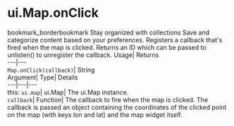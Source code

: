  
#  ui.Map.onClick 
bookmark_borderbookmark Stay organized with collections  Save and categorize content based on your preferences.
Registers a callback that's fired when the map is clicked. 
Returns an ID which can be passed to unlisten() to unregister the callback.
Usage| Returns  
---|---  
`Map.onClick(callback)`| String  
Argument| Type| Details  
---|---|---  
this: `ui.map`| ui.Map| The ui.Map instance.  
`callback`| Function| The callback to fire when the map is clicked. The callback is passed an object containing the coordinates of the clicked point on the map (with keys lon and lat) and the map widget itself.  
